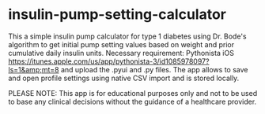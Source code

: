 # insulin-pump-setting-calculator
This a simple insulin pump calculator for type 1 diabetes using Dr. Bode's algorithm to get initial pump setting values based on weight and prior cumulative daily insulin units.  Necessary requirement: Pythonista iOS https://itunes.apple.com/us/app/pythonista-3/id1085978097?ls=1&amp;mt=8 and upload the .pyui and .py files. 
The app allows to save and open profile settings using native CSV import and is stored locally.  

PLEASE NOTE:  This app is for educational purposes only and not to be used to base any clinical decisions without the guidance of a healthcare provider.  
